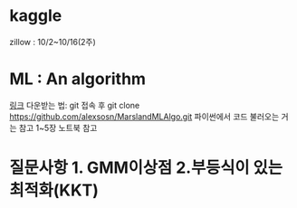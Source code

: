 # kaggle
zillow : 10/2~10/16(2주)  

# ML : An algorithm 
[링크](https://github.com/alexsosn/MarslandMLAlgo)
다운받는 법:
git 접속 후 
git clone https://github.com/alexsosn/MarslandMLAlgo.git
파이썬에서 코드 불러오는 거는 참고 1~5장 노트북 참고

# 질문사항 1. GMM이상점 2.부등식이 있는 최적화(KKT)
